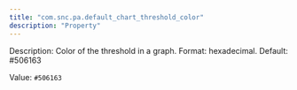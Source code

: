 ```yaml
---
title: "com.snc.pa.default_chart_threshold_color"
description: "Property"
---
```


Description: Color of the threshold in a graph. Format: hexadecimal. Default: #506163

Value: `#506163`